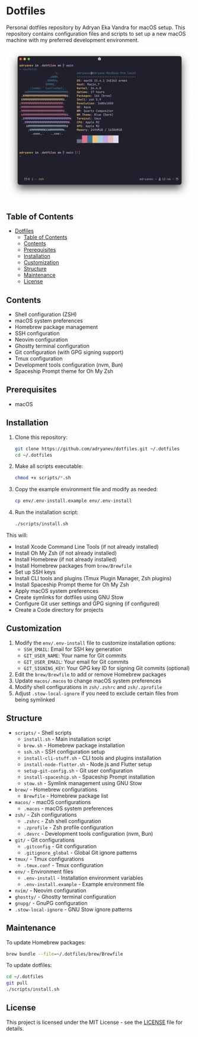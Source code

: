 # Dotfiles

Personal dotfiles repository by Adryan Eka Vandra for macOS setup. This repository contains configuration files and scripts to set up a new macOS machine with my preferred development environment.

![Screenshot of configured environment](assets/SCR-20250504-lmgr.png)

## Table of Contents

- [Dotfiles](#dotfiles)
  - [Table of Contents](#table-of-contents)
  - [Contents](#contents)
  - [Prerequisites](#prerequisites)
  - [Installation](#installation)
  - [Customization](#customization)
  - [Structure](#structure)
  - [Maintenance](#maintenance)
  - [License](#license)

## Contents

- Shell configuration (ZSH)
- macOS system preferences
- Homebrew package management
- SSH configuration
- Neovim configuration
- Ghostty terminal configuration
- Git configuration (with GPG signing support)
- Tmux configuration
- Development tools configuration (nvm, Bun)
- Spaceship Prompt theme for Oh My Zsh

## Prerequisites

- macOS

## Installation

1. Clone this repository:

   ```bash
   git clone https://github.com/adryanev/dotfiles.git ~/.dotfiles
   cd ~/.dotfiles
   ```

2. Make all scripts executable:

   ```bash
   chmod +x scripts/*.sh
   ```

3. Copy the example environment file and modify as needed:

   ```bash
   cp env/.env-install.example env/.env-install
   ```

4. Run the installation script:

   ```bash
   ./scripts/install.sh
   ```

This will:

- Install Xcode Command Line Tools (if not already installed)
- Install Oh My Zsh (if not already installed)
- Install Homebrew (if not already installed)
- Install Homebrew packages from `brew/Brewfile`
- Set up SSH keys
- Install CLI tools and plugins (Tmux Plugin Manager, Zsh plugins)
- Install Spaceship Prompt theme for Oh My Zsh
- Apply macOS system preferences
- Create symlinks for dotfiles using GNU Stow
- Configure Git user settings and GPG signing (if configured)
- Create a Code directory for projects

## Customization

1. Modify the `env/.env-install` file to customize installation options:
   - `SSH_EMAIL`: Email for SSH key generation
   - `GIT_USER_NAME`: Your name for Git commits
   - `GIT_USER_EMAIL`: Your email for Git commits
   - `GIT_SIGNING_KEY`: Your GPG key ID for signing Git commits (optional)
2. Edit the `brew/Brewfile` to add or remove Homebrew packages
3. Update `macos/.macos` to change macOS system preferences
4. Modify shell configurations in `zsh/.zshrc` and `zsh/.zprofile`
5. Adjust `.stow-local-ignore` if you need to exclude certain files from being symlinked

## Structure

- `scripts/` - Shell scripts
  - `install.sh` - Main installation script
  - `brew.sh` - Homebrew package installation
  - `ssh.sh` - SSH configuration setup
  - `install-cli-stuff.sh` - CLI tools and plugins installation
  - `install-node-flutter.sh` - Node.js and Flutter setup
  - `setup-git-config.sh` - Git user configuration
  - `install-spaceship.sh` - Spaceship Prompt installation
  - `stow.sh` - Symlink management using GNU Stow
- `brew/` - Homebrew configurations
  - `Brewfile` - Homebrew package list
- `macos/` - macOS configurations
  - `.macos` - macOS system preferences
- `zsh/` - Zsh configurations
  - `.zshrc` - Zsh shell configuration
  - `.zprofile` - Zsh profile configuration
  - `.devrc` - Development tools configuration (nvm, Bun)
- `git/` - Git configurations
  - `.gitconfig` - Git configuration
  - `.gitignore_global` - Global Git ignore patterns
- `tmux/` - Tmux configurations
  - `.tmux.conf` - Tmux configuration
- `env/` - Environment files
  - `.env-install` - Installation environment variables
  - `.env-install.example` - Example environment file
- `nvim/` - Neovim configuration
- `ghostty/` - Ghostty terminal configuration
- `gnupg/` - GnuPG configuration
- `.stow-local-ignore` - GNU Stow ignore patterns

## Maintenance

To update Homebrew packages:

```bash
brew bundle --file=~/.dotfiles/brew/Brewfile
```

To update dotfiles:

```bash
cd ~/.dotfiles
git pull
./scripts/install.sh
```

## License

This project is licensed under the MIT License - see the [LICENSE](LICENSE) file for details.

